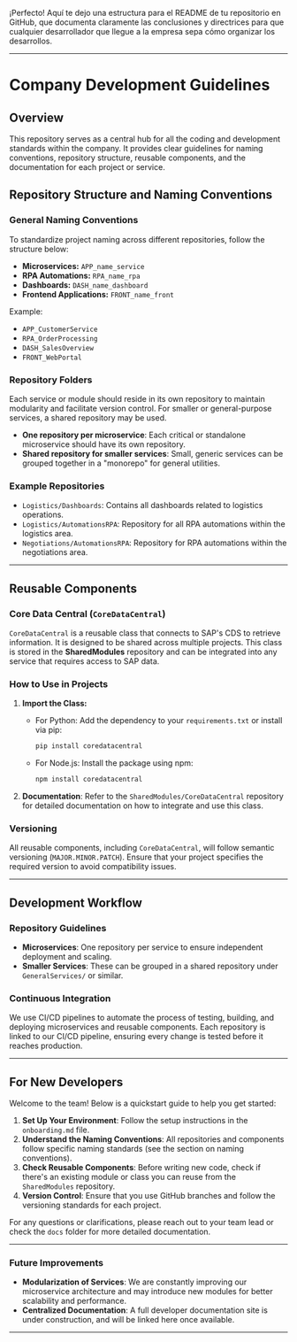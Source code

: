 ¡Perfecto! Aquí te dejo una estructura para el README de tu repositorio en GitHub, que documenta claramente las conclusiones y directrices para que cualquier desarrollador que llegue a la empresa sepa cómo organizar los desarrollos.

---

# Company Development Guidelines

## Overview

This repository serves as a central hub for all the coding and development standards within the company. It provides clear guidelines for naming conventions, repository structure, reusable components, and the documentation for each project or service.

## Repository Structure and Naming Conventions

### General Naming Conventions

To standardize project naming across different repositories, follow the structure below:

- **Microservices:** `APP_name_service`
- **RPA Automations:** `RPA_name_rpa`
- **Dashboards:** `DASH_name_dashboard`
- **Frontend Applications:** `FRONT_name_front`

Example:
- `APP_CustomerService`
- `RPA_OrderProcessing`
- `DASH_SalesOverview`
- `FRONT_WebPortal`

### Repository Folders

Each service or module should reside in its own repository to maintain modularity and facilitate version control. For smaller or general-purpose services, a shared repository may be used.

- **One repository per microservice**: Each critical or standalone microservice should have its own repository.
- **Shared repository for smaller services**: Small, generic services can be grouped together in a "monorepo" for general utilities.

### Example Repositories
- `Logistics/Dashboards`: Contains all dashboards related to logistics operations.
- `Logistics/AutomationsRPA`: Repository for all RPA automations within the logistics area.
- `Negotiations/AutomationsRPA`: Repository for RPA automations within the negotiations area.

---

## Reusable Components

### Core Data Central (`CoreDataCentral`)

`CoreDataCentral` is a reusable class that connects to SAP's CDS to retrieve information. It is designed to be shared across multiple projects. This class is stored in the **SharedModules** repository and can be integrated into any service that requires access to SAP data.

### How to Use in Projects

1. **Import the Class:**
   - For Python: Add the dependency to your `requirements.txt` or install via pip:
     ```bash
     pip install coredatacentral
     ```
   - For Node.js: Install the package using npm:
     ```bash
     npm install coredatacentral
     ```

2. **Documentation**: Refer to the `SharedModules/CoreDataCentral` repository for detailed documentation on how to integrate and use this class.

### Versioning

All reusable components, including `CoreDataCentral`, will follow semantic versioning (`MAJOR.MINOR.PATCH`). Ensure that your project specifies the required version to avoid compatibility issues.

---

## Development Workflow

### Repository Guidelines

- **Microservices**: One repository per service to ensure independent deployment and scaling.
- **Smaller Services**: These can be grouped in a shared repository under `GeneralServices/` or similar.
  
### Continuous Integration

We use CI/CD pipelines to automate the process of testing, building, and deploying microservices and reusable components. Each repository is linked to our CI/CD pipeline, ensuring every change is tested before it reaches production.

---

## For New Developers

Welcome to the team! Below is a quickstart guide to help you get started:

1. **Set Up Your Environment**: Follow the setup instructions in the `onboarding.md` file.
2. **Understand the Naming Conventions**: All repositories and components follow specific naming standards (see the section on naming conventions).
3. **Check Reusable Components**: Before writing new code, check if there's an existing module or class you can reuse from the `SharedModules` repository.
4. **Version Control**: Ensure that you use GitHub branches and follow the versioning standards for each project.

For any questions or clarifications, please reach out to your team lead or check the `docs` folder for more detailed documentation.

---

### Future Improvements

- **Modularization of Services**: We are constantly improving our microservice architecture and may introduce new modules for better scalability and performance.
- **Centralized Documentation**: A full developer documentation site is under construction, and will be linked here once available.

---

